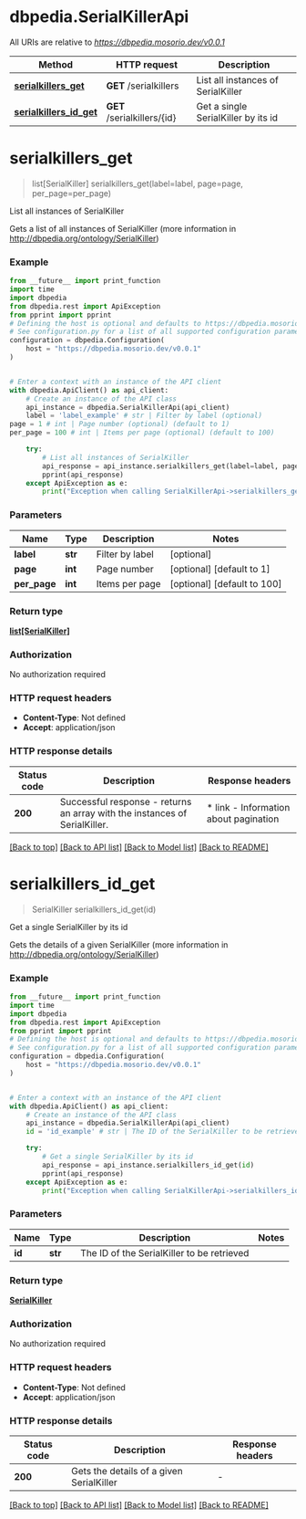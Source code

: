 # dbpedia.SerialKillerApi

All URIs are relative to *https://dbpedia.mosorio.dev/v0.0.1*

Method | HTTP request | Description
------------- | ------------- | -------------
[**serialkillers_get**](SerialKillerApi.md#serialkillers_get) | **GET** /serialkillers | List all instances of SerialKiller
[**serialkillers_id_get**](SerialKillerApi.md#serialkillers_id_get) | **GET** /serialkillers/{id} | Get a single SerialKiller by its id


# **serialkillers_get**
> list[SerialKiller] serialkillers_get(label=label, page=page, per_page=per_page)

List all instances of SerialKiller

Gets a list of all instances of SerialKiller (more information in http://dbpedia.org/ontology/SerialKiller)

### Example

```python
from __future__ import print_function
import time
import dbpedia
from dbpedia.rest import ApiException
from pprint import pprint
# Defining the host is optional and defaults to https://dbpedia.mosorio.dev/v0.0.1
# See configuration.py for a list of all supported configuration parameters.
configuration = dbpedia.Configuration(
    host = "https://dbpedia.mosorio.dev/v0.0.1"
)


# Enter a context with an instance of the API client
with dbpedia.ApiClient() as api_client:
    # Create an instance of the API class
    api_instance = dbpedia.SerialKillerApi(api_client)
    label = 'label_example' # str | Filter by label (optional)
page = 1 # int | Page number (optional) (default to 1)
per_page = 100 # int | Items per page (optional) (default to 100)

    try:
        # List all instances of SerialKiller
        api_response = api_instance.serialkillers_get(label=label, page=page, per_page=per_page)
        pprint(api_response)
    except ApiException as e:
        print("Exception when calling SerialKillerApi->serialkillers_get: %s\n" % e)
```

### Parameters

Name | Type | Description  | Notes
------------- | ------------- | ------------- | -------------
 **label** | **str**| Filter by label | [optional] 
 **page** | **int**| Page number | [optional] [default to 1]
 **per_page** | **int**| Items per page | [optional] [default to 100]

### Return type

[**list[SerialKiller]**](SerialKiller.md)

### Authorization

No authorization required

### HTTP request headers

 - **Content-Type**: Not defined
 - **Accept**: application/json

### HTTP response details
| Status code | Description | Response headers |
|-------------|-------------|------------------|
**200** | Successful response - returns an array with the instances of SerialKiller. |  * link - Information about pagination <br>  |

[[Back to top]](#) [[Back to API list]](../README.md#documentation-for-api-endpoints) [[Back to Model list]](../README.md#documentation-for-models) [[Back to README]](../README.md)

# **serialkillers_id_get**
> SerialKiller serialkillers_id_get(id)

Get a single SerialKiller by its id

Gets the details of a given SerialKiller (more information in http://dbpedia.org/ontology/SerialKiller)

### Example

```python
from __future__ import print_function
import time
import dbpedia
from dbpedia.rest import ApiException
from pprint import pprint
# Defining the host is optional and defaults to https://dbpedia.mosorio.dev/v0.0.1
# See configuration.py for a list of all supported configuration parameters.
configuration = dbpedia.Configuration(
    host = "https://dbpedia.mosorio.dev/v0.0.1"
)


# Enter a context with an instance of the API client
with dbpedia.ApiClient() as api_client:
    # Create an instance of the API class
    api_instance = dbpedia.SerialKillerApi(api_client)
    id = 'id_example' # str | The ID of the SerialKiller to be retrieved

    try:
        # Get a single SerialKiller by its id
        api_response = api_instance.serialkillers_id_get(id)
        pprint(api_response)
    except ApiException as e:
        print("Exception when calling SerialKillerApi->serialkillers_id_get: %s\n" % e)
```

### Parameters

Name | Type | Description  | Notes
------------- | ------------- | ------------- | -------------
 **id** | **str**| The ID of the SerialKiller to be retrieved | 

### Return type

[**SerialKiller**](SerialKiller.md)

### Authorization

No authorization required

### HTTP request headers

 - **Content-Type**: Not defined
 - **Accept**: application/json

### HTTP response details
| Status code | Description | Response headers |
|-------------|-------------|------------------|
**200** | Gets the details of a given SerialKiller |  -  |

[[Back to top]](#) [[Back to API list]](../README.md#documentation-for-api-endpoints) [[Back to Model list]](../README.md#documentation-for-models) [[Back to README]](../README.md)

